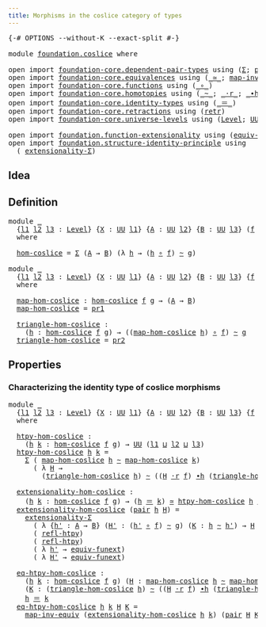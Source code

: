 ```yaml
---
title: Morphisms in the coslice category of types
---
```


<pre class="Agda"><a id="68" class="Symbol">{-#</a> <a id="72" class="Keyword">OPTIONS</a> <a id="80" class="Pragma">--without-K</a> <a id="92" class="Pragma">--exact-split</a> <a id="106" class="Symbol">#-}</a>

<a id="111" class="Keyword">module</a> <a id="118" href="foundation.coslice.html" class="Module">foundation.coslice</a> <a id="137" class="Keyword">where</a>

<a id="144" class="Keyword">open</a> <a id="149" class="Keyword">import</a> <a id="156" href="foundation-core.dependent-pair-types.html" class="Module">foundation-core.dependent-pair-types</a> <a id="193" class="Keyword">using</a> <a id="199" class="Symbol">(</a><a id="200" href="foundation-core.dependent-pair-types.html#515" class="Record">Σ</a><a id="201" class="Symbol">;</a> <a id="203" href="foundation-core.dependent-pair-types.html#588" class="InductiveConstructor">pair</a><a id="207" class="Symbol">;</a> <a id="209" href="foundation-core.dependent-pair-types.html#605" class="Field">pr1</a><a id="212" class="Symbol">;</a> <a id="214" href="foundation-core.dependent-pair-types.html#617" class="Field">pr2</a><a id="217" class="Symbol">)</a>
<a id="219" class="Keyword">open</a> <a id="224" class="Keyword">import</a> <a id="231" href="foundation-core.equivalences.html" class="Module">foundation-core.equivalences</a> <a id="260" class="Keyword">using</a> <a id="266" class="Symbol">(</a><a id="267" href="foundation-core.equivalences.html#1621" class="Function Operator">_≃_</a><a id="270" class="Symbol">;</a> <a id="272" href="foundation-core.equivalences.html#5036" class="Function">map-inv-equiv</a><a id="285" class="Symbol">)</a>
<a id="287" class="Keyword">open</a> <a id="292" class="Keyword">import</a> <a id="299" href="foundation-core.functions.html" class="Module">foundation-core.functions</a> <a id="325" class="Keyword">using</a> <a id="331" class="Symbol">(</a><a id="332" href="foundation-core.functions.html#420" class="Function Operator">_∘_</a><a id="335" class="Symbol">)</a>
<a id="337" class="Keyword">open</a> <a id="342" class="Keyword">import</a> <a id="349" href="foundation-core.homotopies.html" class="Module">foundation-core.homotopies</a> <a id="376" class="Keyword">using</a> <a id="382" class="Symbol">(</a><a id="383" href="foundation-core.homotopies.html#627" class="Function Operator">_~_</a><a id="386" class="Symbol">;</a> <a id="388" href="foundation-core.homotopies.html#2083" class="Function Operator">_·r_</a><a id="392" class="Symbol">;</a> <a id="394" href="foundation-core.homotopies.html#1167" class="Function Operator">_∙h_</a><a id="398" class="Symbol">;</a> <a id="400" href="foundation-core.homotopies.html#741" class="Function">refl-htpy</a><a id="409" class="Symbol">)</a>
<a id="411" class="Keyword">open</a> <a id="416" class="Keyword">import</a> <a id="423" href="foundation-core.identity-types.html" class="Module">foundation-core.identity-types</a> <a id="454" class="Keyword">using</a> <a id="460" class="Symbol">(</a><a id="461" href="foundation-core.identity-types.html#1865" class="Function Operator">_＝_</a><a id="464" class="Symbol">)</a>
<a id="466" class="Keyword">open</a> <a id="471" class="Keyword">import</a> <a id="478" href="foundation-core.retractions.html" class="Module">foundation-core.retractions</a> <a id="506" class="Keyword">using</a> <a id="512" class="Symbol">(</a><a id="513" href="foundation-core.retractions.html#607" class="Function">retr</a><a id="517" class="Symbol">)</a>
<a id="519" class="Keyword">open</a> <a id="524" class="Keyword">import</a> <a id="531" href="foundation-core.universe-levels.html" class="Module">foundation-core.universe-levels</a> <a id="563" class="Keyword">using</a> <a id="569" class="Symbol">(</a><a id="570" href="Agda.Primitive.html#597" class="Postulate">Level</a><a id="575" class="Symbol">;</a> <a id="577" href="foundation-core.universe-levels.html#235" class="Primitive">UU</a><a id="579" class="Symbol">;</a> <a id="581" href="Agda.Primitive.html#810" class="Primitive Operator">_⊔_</a><a id="584" class="Symbol">)</a>

<a id="587" class="Keyword">open</a> <a id="592" class="Keyword">import</a> <a id="599" href="foundation.function-extensionality.html" class="Module">foundation.function-extensionality</a> <a id="634" class="Keyword">using</a> <a id="640" class="Symbol">(</a><a id="641" href="foundation-core.function-extensionality.html#1301" class="Function">equiv-funext</a><a id="653" class="Symbol">)</a>
<a id="655" class="Keyword">open</a> <a id="660" class="Keyword">import</a> <a id="667" href="foundation.structure-identity-principle.html" class="Module">foundation.structure-identity-principle</a> <a id="707" class="Keyword">using</a>
  <a id="715" class="Symbol">(</a> <a id="717" href="foundation.structure-identity-principle.html#2926" class="Function">extensionality-Σ</a><a id="733" class="Symbol">)</a>
</pre>
## Idea

## Definition

<pre class="Agda"><a id="772" class="Keyword">module</a> <a id="779" href="foundation.coslice.html#779" class="Module">_</a>
  <a id="783" class="Symbol">{</a><a id="784" href="foundation.coslice.html#784" class="Bound">l1</a> <a id="787" href="foundation.coslice.html#787" class="Bound">l2</a> <a id="790" href="foundation.coslice.html#790" class="Bound">l3</a> <a id="793" class="Symbol">:</a> <a id="795" href="Agda.Primitive.html#597" class="Postulate">Level</a><a id="800" class="Symbol">}</a> <a id="802" class="Symbol">{</a><a id="803" href="foundation.coslice.html#803" class="Bound">X</a> <a id="805" class="Symbol">:</a> <a id="807" href="foundation-core.universe-levels.html#235" class="Primitive">UU</a> <a id="810" href="foundation.coslice.html#784" class="Bound">l1</a><a id="812" class="Symbol">}</a> <a id="814" class="Symbol">{</a><a id="815" href="foundation.coslice.html#815" class="Bound">A</a> <a id="817" class="Symbol">:</a> <a id="819" href="foundation-core.universe-levels.html#235" class="Primitive">UU</a> <a id="822" href="foundation.coslice.html#787" class="Bound">l2</a><a id="824" class="Symbol">}</a> <a id="826" class="Symbol">{</a><a id="827" href="foundation.coslice.html#827" class="Bound">B</a> <a id="829" class="Symbol">:</a> <a id="831" href="foundation-core.universe-levels.html#235" class="Primitive">UU</a> <a id="834" href="foundation.coslice.html#790" class="Bound">l3</a><a id="836" class="Symbol">}</a> <a id="838" class="Symbol">(</a><a id="839" href="foundation.coslice.html#839" class="Bound">f</a> <a id="841" class="Symbol">:</a> <a id="843" href="foundation.coslice.html#803" class="Bound">X</a> <a id="845" class="Symbol">→</a> <a id="847" href="foundation.coslice.html#815" class="Bound">A</a><a id="848" class="Symbol">)</a> <a id="850" class="Symbol">(</a><a id="851" href="foundation.coslice.html#851" class="Bound">g</a> <a id="853" class="Symbol">:</a> <a id="855" href="foundation.coslice.html#803" class="Bound">X</a> <a id="857" class="Symbol">→</a> <a id="859" href="foundation.coslice.html#827" class="Bound">B</a><a id="860" class="Symbol">)</a>
  <a id="864" class="Keyword">where</a>

  <a id="873" href="foundation.coslice.html#873" class="Function">hom-coslice</a> <a id="885" class="Symbol">=</a> <a id="887" href="foundation-core.dependent-pair-types.html#515" class="Record">Σ</a> <a id="889" class="Symbol">(</a><a id="890" href="foundation.coslice.html#815" class="Bound">A</a> <a id="892" class="Symbol">→</a> <a id="894" href="foundation.coslice.html#827" class="Bound">B</a><a id="895" class="Symbol">)</a> <a id="897" class="Symbol">(λ</a> <a id="900" href="foundation.coslice.html#900" class="Bound">h</a> <a id="902" class="Symbol">→</a> <a id="904" class="Symbol">(</a><a id="905" href="foundation.coslice.html#900" class="Bound">h</a> <a id="907" href="foundation-core.functions.html#420" class="Function Operator">∘</a> <a id="909" href="foundation.coslice.html#839" class="Bound">f</a><a id="910" class="Symbol">)</a> <a id="912" href="foundation-core.homotopies.html#627" class="Function Operator">~</a> <a id="914" href="foundation.coslice.html#851" class="Bound">g</a><a id="915" class="Symbol">)</a>

<a id="918" class="Keyword">module</a> <a id="925" href="foundation.coslice.html#925" class="Module">_</a>
  <a id="929" class="Symbol">{</a><a id="930" href="foundation.coslice.html#930" class="Bound">l1</a> <a id="933" href="foundation.coslice.html#933" class="Bound">l2</a> <a id="936" href="foundation.coslice.html#936" class="Bound">l3</a> <a id="939" class="Symbol">:</a> <a id="941" href="Agda.Primitive.html#597" class="Postulate">Level</a><a id="946" class="Symbol">}</a> <a id="948" class="Symbol">{</a><a id="949" href="foundation.coslice.html#949" class="Bound">X</a> <a id="951" class="Symbol">:</a> <a id="953" href="foundation-core.universe-levels.html#235" class="Primitive">UU</a> <a id="956" href="foundation.coslice.html#930" class="Bound">l1</a><a id="958" class="Symbol">}</a> <a id="960" class="Symbol">{</a><a id="961" href="foundation.coslice.html#961" class="Bound">A</a> <a id="963" class="Symbol">:</a> <a id="965" href="foundation-core.universe-levels.html#235" class="Primitive">UU</a> <a id="968" href="foundation.coslice.html#933" class="Bound">l2</a><a id="970" class="Symbol">}</a> <a id="972" class="Symbol">{</a><a id="973" href="foundation.coslice.html#973" class="Bound">B</a> <a id="975" class="Symbol">:</a> <a id="977" href="foundation-core.universe-levels.html#235" class="Primitive">UU</a> <a id="980" href="foundation.coslice.html#936" class="Bound">l3</a><a id="982" class="Symbol">}</a> <a id="984" class="Symbol">{</a><a id="985" href="foundation.coslice.html#985" class="Bound">f</a> <a id="987" class="Symbol">:</a> <a id="989" href="foundation.coslice.html#949" class="Bound">X</a> <a id="991" class="Symbol">→</a> <a id="993" href="foundation.coslice.html#961" class="Bound">A</a><a id="994" class="Symbol">}</a> <a id="996" class="Symbol">{</a><a id="997" href="foundation.coslice.html#997" class="Bound">g</a> <a id="999" class="Symbol">:</a> <a id="1001" href="foundation.coslice.html#949" class="Bound">X</a> <a id="1003" class="Symbol">→</a> <a id="1005" href="foundation.coslice.html#973" class="Bound">B</a><a id="1006" class="Symbol">}</a>
  <a id="1010" class="Keyword">where</a>

  <a id="1019" href="foundation.coslice.html#1019" class="Function">map-hom-coslice</a> <a id="1035" class="Symbol">:</a> <a id="1037" href="foundation.coslice.html#873" class="Function">hom-coslice</a> <a id="1049" href="foundation.coslice.html#985" class="Bound">f</a> <a id="1051" href="foundation.coslice.html#997" class="Bound">g</a> <a id="1053" class="Symbol">→</a> <a id="1055" class="Symbol">(</a><a id="1056" href="foundation.coslice.html#961" class="Bound">A</a> <a id="1058" class="Symbol">→</a> <a id="1060" href="foundation.coslice.html#973" class="Bound">B</a><a id="1061" class="Symbol">)</a>
  <a id="1065" href="foundation.coslice.html#1019" class="Function">map-hom-coslice</a> <a id="1081" class="Symbol">=</a> <a id="1083" href="foundation-core.dependent-pair-types.html#605" class="Field">pr1</a>

  <a id="1090" href="foundation.coslice.html#1090" class="Function">triangle-hom-coslice</a> <a id="1111" class="Symbol">:</a>
    <a id="1117" class="Symbol">(</a><a id="1118" href="foundation.coslice.html#1118" class="Bound">h</a> <a id="1120" class="Symbol">:</a> <a id="1122" href="foundation.coslice.html#873" class="Function">hom-coslice</a> <a id="1134" href="foundation.coslice.html#985" class="Bound">f</a> <a id="1136" href="foundation.coslice.html#997" class="Bound">g</a><a id="1137" class="Symbol">)</a> <a id="1139" class="Symbol">→</a> <a id="1141" class="Symbol">((</a><a id="1143" href="foundation.coslice.html#1019" class="Function">map-hom-coslice</a> <a id="1159" href="foundation.coslice.html#1118" class="Bound">h</a><a id="1160" class="Symbol">)</a> <a id="1162" href="foundation-core.functions.html#420" class="Function Operator">∘</a> <a id="1164" href="foundation.coslice.html#985" class="Bound">f</a><a id="1165" class="Symbol">)</a> <a id="1167" href="foundation-core.homotopies.html#627" class="Function Operator">~</a> <a id="1169" href="foundation.coslice.html#997" class="Bound">g</a>
  <a id="1173" href="foundation.coslice.html#1090" class="Function">triangle-hom-coslice</a> <a id="1194" class="Symbol">=</a> <a id="1196" href="foundation-core.dependent-pair-types.html#617" class="Field">pr2</a>
</pre>
## Properties

### Characterizing the identity type of coslice morphisms

<pre class="Agda"><a id="1287" class="Keyword">module</a> <a id="1294" href="foundation.coslice.html#1294" class="Module">_</a>
  <a id="1298" class="Symbol">{</a><a id="1299" href="foundation.coslice.html#1299" class="Bound">l1</a> <a id="1302" href="foundation.coslice.html#1302" class="Bound">l2</a> <a id="1305" href="foundation.coslice.html#1305" class="Bound">l3</a> <a id="1308" class="Symbol">:</a> <a id="1310" href="Agda.Primitive.html#597" class="Postulate">Level</a><a id="1315" class="Symbol">}</a> <a id="1317" class="Symbol">{</a><a id="1318" href="foundation.coslice.html#1318" class="Bound">X</a> <a id="1320" class="Symbol">:</a> <a id="1322" href="foundation-core.universe-levels.html#235" class="Primitive">UU</a> <a id="1325" href="foundation.coslice.html#1299" class="Bound">l1</a><a id="1327" class="Symbol">}</a> <a id="1329" class="Symbol">{</a><a id="1330" href="foundation.coslice.html#1330" class="Bound">A</a> <a id="1332" class="Symbol">:</a> <a id="1334" href="foundation-core.universe-levels.html#235" class="Primitive">UU</a> <a id="1337" href="foundation.coslice.html#1302" class="Bound">l2</a><a id="1339" class="Symbol">}</a> <a id="1341" class="Symbol">{</a><a id="1342" href="foundation.coslice.html#1342" class="Bound">B</a> <a id="1344" class="Symbol">:</a> <a id="1346" href="foundation-core.universe-levels.html#235" class="Primitive">UU</a> <a id="1349" href="foundation.coslice.html#1305" class="Bound">l3</a><a id="1351" class="Symbol">}</a> <a id="1353" class="Symbol">{</a><a id="1354" href="foundation.coslice.html#1354" class="Bound">f</a> <a id="1356" class="Symbol">:</a> <a id="1358" href="foundation.coslice.html#1318" class="Bound">X</a> <a id="1360" class="Symbol">→</a> <a id="1362" href="foundation.coslice.html#1330" class="Bound">A</a><a id="1363" class="Symbol">}</a> <a id="1365" class="Symbol">{</a><a id="1366" href="foundation.coslice.html#1366" class="Bound">g</a> <a id="1368" class="Symbol">:</a> <a id="1370" href="foundation.coslice.html#1318" class="Bound">X</a> <a id="1372" class="Symbol">→</a> <a id="1374" href="foundation.coslice.html#1342" class="Bound">B</a><a id="1375" class="Symbol">}</a>
  <a id="1379" class="Keyword">where</a>

  <a id="1388" href="foundation.coslice.html#1388" class="Function">htpy-hom-coslice</a> <a id="1405" class="Symbol">:</a>
    <a id="1411" class="Symbol">(</a><a id="1412" href="foundation.coslice.html#1412" class="Bound">h</a> <a id="1414" href="foundation.coslice.html#1414" class="Bound">k</a> <a id="1416" class="Symbol">:</a> <a id="1418" href="foundation.coslice.html#873" class="Function">hom-coslice</a> <a id="1430" href="foundation.coslice.html#1354" class="Bound">f</a> <a id="1432" href="foundation.coslice.html#1366" class="Bound">g</a><a id="1433" class="Symbol">)</a> <a id="1435" class="Symbol">→</a> <a id="1437" href="foundation-core.universe-levels.html#235" class="Primitive">UU</a> <a id="1440" class="Symbol">(</a><a id="1441" href="foundation.coslice.html#1299" class="Bound">l1</a> <a id="1444" href="Agda.Primitive.html#810" class="Primitive Operator">⊔</a> <a id="1446" href="foundation.coslice.html#1302" class="Bound">l2</a> <a id="1449" href="Agda.Primitive.html#810" class="Primitive Operator">⊔</a> <a id="1451" href="foundation.coslice.html#1305" class="Bound">l3</a><a id="1453" class="Symbol">)</a>
  <a id="1457" href="foundation.coslice.html#1388" class="Function">htpy-hom-coslice</a> <a id="1474" href="foundation.coslice.html#1474" class="Bound">h</a> <a id="1476" href="foundation.coslice.html#1476" class="Bound">k</a> <a id="1478" class="Symbol">=</a>
    <a id="1484" href="foundation-core.dependent-pair-types.html#515" class="Record">Σ</a> <a id="1486" class="Symbol">(</a> <a id="1488" href="foundation.coslice.html#1019" class="Function">map-hom-coslice</a> <a id="1504" href="foundation.coslice.html#1474" class="Bound">h</a> <a id="1506" href="foundation-core.homotopies.html#627" class="Function Operator">~</a> <a id="1508" href="foundation.coslice.html#1019" class="Function">map-hom-coslice</a> <a id="1524" href="foundation.coslice.html#1476" class="Bound">k</a><a id="1525" class="Symbol">)</a>
      <a id="1533" class="Symbol">(</a> <a id="1535" class="Symbol">λ</a> <a id="1537" href="foundation.coslice.html#1537" class="Bound">H</a> <a id="1539" class="Symbol">→</a>
        <a id="1549" class="Symbol">(</a><a id="1550" href="foundation.coslice.html#1090" class="Function">triangle-hom-coslice</a> <a id="1571" href="foundation.coslice.html#1474" class="Bound">h</a><a id="1572" class="Symbol">)</a> <a id="1574" href="foundation-core.homotopies.html#627" class="Function Operator">~</a> <a id="1576" class="Symbol">((</a><a id="1578" href="foundation.coslice.html#1537" class="Bound">H</a> <a id="1580" href="foundation-core.homotopies.html#2083" class="Function Operator">·r</a> <a id="1583" href="foundation.coslice.html#1354" class="Bound">f</a><a id="1584" class="Symbol">)</a> <a id="1586" href="foundation-core.homotopies.html#1167" class="Function Operator">∙h</a> <a id="1589" class="Symbol">(</a><a id="1590" href="foundation.coslice.html#1090" class="Function">triangle-hom-coslice</a> <a id="1611" href="foundation.coslice.html#1476" class="Bound">k</a><a id="1612" class="Symbol">)))</a>

  <a id="1619" href="foundation.coslice.html#1619" class="Function">extensionality-hom-coslice</a> <a id="1646" class="Symbol">:</a>
    <a id="1652" class="Symbol">(</a><a id="1653" href="foundation.coslice.html#1653" class="Bound">h</a> <a id="1655" href="foundation.coslice.html#1655" class="Bound">k</a> <a id="1657" class="Symbol">:</a> <a id="1659" href="foundation.coslice.html#873" class="Function">hom-coslice</a> <a id="1671" href="foundation.coslice.html#1354" class="Bound">f</a> <a id="1673" href="foundation.coslice.html#1366" class="Bound">g</a><a id="1674" class="Symbol">)</a> <a id="1676" class="Symbol">→</a> <a id="1678" class="Symbol">(</a><a id="1679" href="foundation.coslice.html#1653" class="Bound">h</a> <a id="1681" href="foundation-core.identity-types.html#1865" class="Function Operator">＝</a> <a id="1683" href="foundation.coslice.html#1655" class="Bound">k</a><a id="1684" class="Symbol">)</a> <a id="1686" href="foundation-core.equivalences.html#1621" class="Function Operator">≃</a> <a id="1688" href="foundation.coslice.html#1388" class="Function">htpy-hom-coslice</a> <a id="1705" href="foundation.coslice.html#1653" class="Bound">h</a> <a id="1707" href="foundation.coslice.html#1655" class="Bound">k</a>
  <a id="1711" href="foundation.coslice.html#1619" class="Function">extensionality-hom-coslice</a> <a id="1738" class="Symbol">(</a><a id="1739" href="foundation-core.dependent-pair-types.html#588" class="InductiveConstructor">pair</a> <a id="1744" href="foundation.coslice.html#1744" class="Bound">h</a> <a id="1746" href="foundation.coslice.html#1746" class="Bound">H</a><a id="1747" class="Symbol">)</a> <a id="1749" class="Symbol">=</a>
    <a id="1755" href="foundation.structure-identity-principle.html#2926" class="Function">extensionality-Σ</a>
      <a id="1778" class="Symbol">(</a> <a id="1780" class="Symbol">λ</a> <a id="1782" class="Symbol">{</a><a id="1783" href="foundation.coslice.html#1783" class="Bound">h&#39;</a> <a id="1786" class="Symbol">:</a> <a id="1788" href="foundation.coslice.html#1330" class="Bound">A</a> <a id="1790" class="Symbol">→</a> <a id="1792" href="foundation.coslice.html#1342" class="Bound">B</a><a id="1793" class="Symbol">}</a> <a id="1795" class="Symbol">(</a><a id="1796" href="foundation.coslice.html#1796" class="Bound">H&#39;</a> <a id="1799" class="Symbol">:</a> <a id="1801" class="Symbol">(</a><a id="1802" href="foundation.coslice.html#1783" class="Bound">h&#39;</a> <a id="1805" href="foundation-core.functions.html#420" class="Function Operator">∘</a> <a id="1807" href="foundation.coslice.html#1354" class="Bound">f</a><a id="1808" class="Symbol">)</a> <a id="1810" href="foundation-core.homotopies.html#627" class="Function Operator">~</a> <a id="1812" href="foundation.coslice.html#1366" class="Bound">g</a><a id="1813" class="Symbol">)</a> <a id="1815" class="Symbol">(</a><a id="1816" href="foundation.coslice.html#1816" class="Bound">K</a> <a id="1818" class="Symbol">:</a> <a id="1820" href="foundation.coslice.html#1744" class="Bound">h</a> <a id="1822" href="foundation-core.homotopies.html#627" class="Function Operator">~</a> <a id="1824" href="foundation.coslice.html#1783" class="Bound">h&#39;</a><a id="1826" class="Symbol">)</a> <a id="1828" class="Symbol">→</a> <a id="1830" href="foundation.coslice.html#1746" class="Bound">H</a> <a id="1832" href="foundation-core.homotopies.html#627" class="Function Operator">~</a> <a id="1834" class="Symbol">((</a><a id="1836" href="foundation.coslice.html#1816" class="Bound">K</a> <a id="1838" href="foundation-core.homotopies.html#2083" class="Function Operator">·r</a> <a id="1841" href="foundation.coslice.html#1354" class="Bound">f</a><a id="1842" class="Symbol">)</a> <a id="1844" href="foundation-core.homotopies.html#1167" class="Function Operator">∙h</a> <a id="1847" href="foundation.coslice.html#1796" class="Bound">H&#39;</a><a id="1849" class="Symbol">))</a>
      <a id="1858" class="Symbol">(</a> <a id="1860" href="foundation-core.homotopies.html#741" class="Function">refl-htpy</a><a id="1869" class="Symbol">)</a>
      <a id="1877" class="Symbol">(</a> <a id="1879" href="foundation-core.homotopies.html#741" class="Function">refl-htpy</a><a id="1888" class="Symbol">)</a>
      <a id="1896" class="Symbol">(</a> <a id="1898" class="Symbol">λ</a> <a id="1900" href="foundation.coslice.html#1900" class="Bound">h&#39;</a> <a id="1903" class="Symbol">→</a> <a id="1905" href="foundation-core.function-extensionality.html#1301" class="Function">equiv-funext</a><a id="1917" class="Symbol">)</a>
      <a id="1925" class="Symbol">(</a> <a id="1927" class="Symbol">λ</a> <a id="1929" href="foundation.coslice.html#1929" class="Bound">H&#39;</a> <a id="1932" class="Symbol">→</a> <a id="1934" href="foundation-core.function-extensionality.html#1301" class="Function">equiv-funext</a><a id="1946" class="Symbol">)</a>

  <a id="1951" href="foundation.coslice.html#1951" class="Function">eq-htpy-hom-coslice</a> <a id="1971" class="Symbol">:</a>
    <a id="1977" class="Symbol">(</a><a id="1978" href="foundation.coslice.html#1978" class="Bound">h</a> <a id="1980" href="foundation.coslice.html#1980" class="Bound">k</a> <a id="1982" class="Symbol">:</a> <a id="1984" href="foundation.coslice.html#873" class="Function">hom-coslice</a> <a id="1996" href="foundation.coslice.html#1354" class="Bound">f</a> <a id="1998" href="foundation.coslice.html#1366" class="Bound">g</a><a id="1999" class="Symbol">)</a> <a id="2001" class="Symbol">(</a><a id="2002" href="foundation.coslice.html#2002" class="Bound">H</a> <a id="2004" class="Symbol">:</a> <a id="2006" href="foundation.coslice.html#1019" class="Function">map-hom-coslice</a> <a id="2022" href="foundation.coslice.html#1978" class="Bound">h</a> <a id="2024" href="foundation-core.homotopies.html#627" class="Function Operator">~</a> <a id="2026" href="foundation.coslice.html#1019" class="Function">map-hom-coslice</a> <a id="2042" href="foundation.coslice.html#1980" class="Bound">k</a><a id="2043" class="Symbol">)</a>
    <a id="2049" class="Symbol">(</a><a id="2050" href="foundation.coslice.html#2050" class="Bound">K</a> <a id="2052" class="Symbol">:</a> <a id="2054" class="Symbol">(</a><a id="2055" href="foundation.coslice.html#1090" class="Function">triangle-hom-coslice</a> <a id="2076" href="foundation.coslice.html#1978" class="Bound">h</a><a id="2077" class="Symbol">)</a> <a id="2079" href="foundation-core.homotopies.html#627" class="Function Operator">~</a> <a id="2081" class="Symbol">((</a><a id="2083" href="foundation.coslice.html#2002" class="Bound">H</a> <a id="2085" href="foundation-core.homotopies.html#2083" class="Function Operator">·r</a> <a id="2088" href="foundation.coslice.html#1354" class="Bound">f</a><a id="2089" class="Symbol">)</a> <a id="2091" href="foundation-core.homotopies.html#1167" class="Function Operator">∙h</a> <a id="2094" class="Symbol">(</a><a id="2095" href="foundation.coslice.html#1090" class="Function">triangle-hom-coslice</a> <a id="2116" href="foundation.coslice.html#1980" class="Bound">k</a><a id="2117" class="Symbol">)))</a> <a id="2121" class="Symbol">→</a>
    <a id="2127" href="foundation.coslice.html#1978" class="Bound">h</a> <a id="2129" href="foundation-core.identity-types.html#1865" class="Function Operator">＝</a> <a id="2131" href="foundation.coslice.html#1980" class="Bound">k</a>
  <a id="2135" href="foundation.coslice.html#1951" class="Function">eq-htpy-hom-coslice</a> <a id="2155" href="foundation.coslice.html#2155" class="Bound">h</a> <a id="2157" href="foundation.coslice.html#2157" class="Bound">k</a> <a id="2159" href="foundation.coslice.html#2159" class="Bound">H</a> <a id="2161" href="foundation.coslice.html#2161" class="Bound">K</a> <a id="2163" class="Symbol">=</a>
    <a id="2169" href="foundation-core.equivalences.html#5036" class="Function">map-inv-equiv</a> <a id="2183" class="Symbol">(</a><a id="2184" href="foundation.coslice.html#1619" class="Function">extensionality-hom-coslice</a> <a id="2211" href="foundation.coslice.html#2155" class="Bound">h</a> <a id="2213" href="foundation.coslice.html#2157" class="Bound">k</a><a id="2214" class="Symbol">)</a> <a id="2216" class="Symbol">(</a><a id="2217" href="foundation-core.dependent-pair-types.html#588" class="InductiveConstructor">pair</a> <a id="2222" href="foundation.coslice.html#2159" class="Bound">H</a> <a id="2224" href="foundation.coslice.html#2161" class="Bound">K</a><a id="2225" class="Symbol">)</a>
</pre>